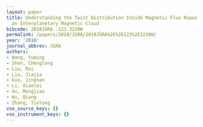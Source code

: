 ```yaml
---
layout: paper
title: Understanding the Twist Distribution Inside Magnetic Flux Ropes by Anatomizing
  an Interplanetary Magnetic Cloud
bibcode: 2018JGRA..123.3238W
permalink: /papers/2018/JGRA/2018JGRA%2E%2E123%2E3238W/
year: '2018'
journal_abbrev: JGRA
authors:
- Wang, Yuming
- Shen, Chenglong
- Liu, Rui
- Liu, Jiajia
- Guo, Jingnan
- Li, Xiaolei
- Xu, Mengjiao
- Hu, Qiang
- Zhang, Tielong
vso_source_keys: {}
vso_instrument_keys: {}
---
```

